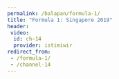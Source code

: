 ```yaml
---
permalink: /balapan/formula-1/
title: "Formula 1: Singapore 2019"
header:
 video:
  id: ch-14
  provider: istimiwir
redirect_from:
 - /formula-1/
 - /channel-14
---
```


